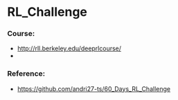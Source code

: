 # RL_Challenge

### Course:
 - http://rll.berkeley.edu/deeprlcourse/
 - 
### Reference: 
 - https://github.com/andri27-ts/60_Days_RL_Challenge
